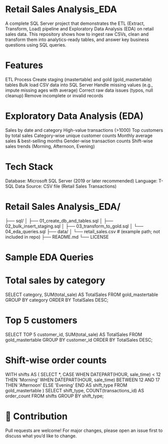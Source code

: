 # Retail Sales Analysis_EDA

A complete SQL Server project that demonstrates the ETL (Extract, Transform, Load) pipeline and Exploratory Data Analysis (EDA) on retail sales data. This repository shows how to ingest raw CSVs, clean and transform them into analytics-ready tables, and answer key business questions using SQL queries.

# Features
ETL Process
Create staging (mastertable) and gold (gold_mastertable) tables
Bulk load CSV data into SQL Server
Handle missing values (e.g., impute missing ages with average)
Correct raw data issues (typos, null cleanup)
Remove incomplete or invalid records

# Exploratory Data Analysis (EDA)
Sales by date and category
High-value transactions (>1000)
Top customers by total sales
Category-wise unique customer counts
Monthly average sales & best-selling months
Gender-wise transaction counts
Shift-wise sales trends (Morning, Afternoon, Evening)

# Tech Stack
Database: Microsoft SQL Server (2019 or later recommended)
Language: T-SQL
Data Source: CSV file (Retail Sales Transactions)


# Retail Sales Analysis_EDA/
├── sql/
│   ├── 01_create_db_and_tables.sql
│   ├── 02_bulk_insert_staging.sql
│   ├── 03_transform_to_gold.sql
│   └── 04_eda_queries.sql
├── data/
│   └── retail_sales.csv    # (example path; not included in repo)
├── README.md
└── LICENSE

# Sample EDA Queries

# Total sales by category
SELECT category, SUM(total_sale) AS TotalSales
FROM gold_mastertable
GROUP BY category
ORDER BY TotalSales DESC;

# Top 5 customers
SELECT TOP 5 customer_id, SUM(total_sale) AS TotalSales
FROM gold_mastertable
GROUP BY customer_id
ORDER BY TotalSales DESC;

# Shift-wise order counts
WITH shifts AS (
  SELECT *,
    CASE
      WHEN DATEPART(HOUR, sale_time) < 12 THEN 'Morning'
      WHEN DATEPART(HOUR, sale_time) BETWEEN 12 AND 17 THEN 'Afternoon'
      ELSE 'Evening' END AS shift_type
  FROM gold_mastertable
)
SELECT shift_type, COUNT(transactions_id) AS order_count
FROM shifts
GROUP BY shift_type;

# 🙌 Contribution

Pull requests are welcome! For major changes, please open an issue first to discuss what you’d like to change.







